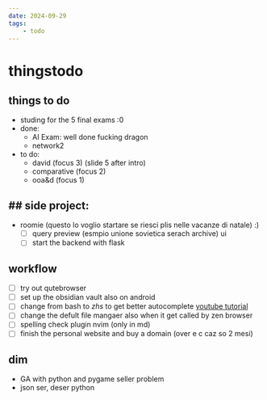```yaml
---
date: 2024-09-29 
tags: 
    - todo
---
```


# thingstodo

## things to do

- studing for the 5 final exams :0
- done:
  - AI Exam: well done fucking dragon
  - network2  
- to do:
  - david (focus 3) (slide 5 after intro)
  - comparative (focus 2)
  - ooa&d (focus 1)


## ## side project:
- roomie  (questo lo voglio startare se riesci plis nelle vacanze di natale) :)
    - [ ] query preview (esmpio unione sovietica serach archive) ui
    - [ ] start the backend with flask

## workflow

- [ ] try out qutebrowser
- [ ] set up the obsidian vault also on android
- [ ] change from bash to *zhs* to get better autocomplete [youtube tutorial](https://youtu.be/ud7YxC33Z3w?feature=shared) 
- [ ] change the defult file mangaer also when it get called by zen browser
- [ ] spelling check plugin nvim (only in md)
- [ ] finish the personal website and buy a domain (over e c caz so 2 mesi)

## dim
- GA with python and pygame seller problem
- json ser, deser python
